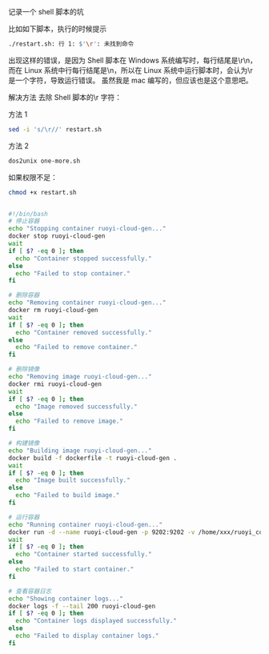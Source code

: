 记录一个 shell 脚本的坑

比如如下脚本，执行的时候提示

```bash
./restart.sh: 行 1: $'\r': 未找到命令
```

出现这样的错误，是因为 Shell 脚本在 Windows 系统编写时，每行结尾是\r\n，而在 Linux 系统中行每行结尾是\n，所以在 Linux 系统中运行脚本时，会认为\r 是一个字符，导致运行错误。
虽然我是 mac 编写的，但应该也是这个意思吧。

解决方法
去除 Shell 脚本的\r 字符：

方法 1

```bash
sed -i 's/\r//' restart.sh
```

方法 2

```bash
dos2unix one-more.sh
```

如果权限不足：

```bash
chmod +x restart.sh
```

```bash

#!/bin/bash
# 停止容器
echo "Stopping container ruoyi-cloud-gen..."
docker stop ruoyi-cloud-gen
wait
if [ $? -eq 0 ]; then
  echo "Container stopped successfully."
else
  echo "Failed to stop container."
fi

# 删除容器
echo "Removing container ruoyi-cloud-gen..."
docker rm ruoyi-cloud-gen
wait
if [ $? -eq 0 ]; then
  echo "Container removed successfully."
else
  echo "Failed to remove container."
fi

# 删除镜像
echo "Removing image ruoyi-cloud-gen..."
docker rmi ruoyi-cloud-gen
wait
if [ $? -eq 0 ]; then
  echo "Image removed successfully."
else
  echo "Failed to remove image."
fi

# 构建镜像
echo "Building image ruoyi-cloud-gen..."
docker build -f dockerfile -t ruoyi-cloud-gen .
wait
if [ $? -eq 0 ]; then
  echo "Image built successfully."
else
  echo "Failed to build image."
fi

# 运行容器
echo "Running container ruoyi-cloud-gen..."
docker run -d --name ruoyi-cloud-gen -p 9202:9202 -v /home/xxx/ruoyi_could_drg/server/modules/gen/logs:/app/xxx/ruoyi_could_drg/gen/logs --restart=always ruoyi-cloud-gen
wait
if [ $? -eq 0 ]; then
  echo "Container started successfully."
else
  echo "Failed to start container."
fi

# 查看容器日志
echo "Showing container logs..."
docker logs -f --tail 200 ruoyi-cloud-gen
if [ $? -eq 0 ]; then
  echo "Container logs displayed successfully."
else
  echo "Failed to display container logs."
fi
```
